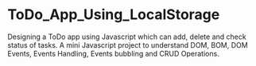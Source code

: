 # ToDo_App_Using_LocalStorage
Designing a ToDo app using Javascript which can add, delete and check status of tasks. A mini Javascript project to understand DOM, BOM, DOM Events, Events Handling, Events bubbling and CRUD Operations.
